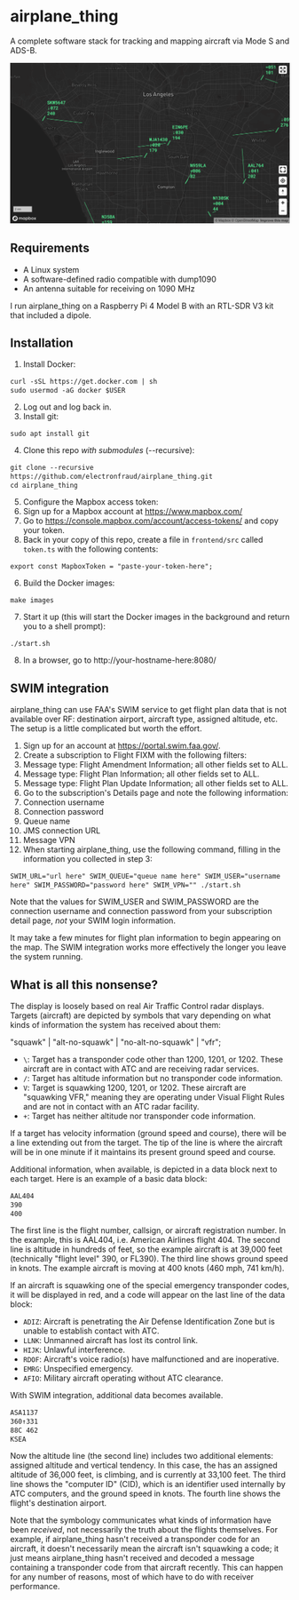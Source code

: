 # airplane_thing

A complete software stack for tracking and mapping aircraft via Mode S and ADS-B.

![Screenshot of airplane_thing tracking airplanes over Los Angeles](screenshot.png)

## Requirements

- A Linux system
- A software-defined radio compatible with dump1090
- An antenna suitable for receiving on 1090 MHz

I run airplane_thing on a Raspberry Pi 4 Model B with an RTL-SDR V3 kit that included a dipole.

## Installation

1. Install Docker:
```
curl -sSL https://get.docker.com | sh
sudo usermod -aG docker $USER
```
2. Log out and log back in.
3. Install git:
```
sudo apt install git
```
4. Clone this repo _with submodules_ (--recursive):
```
git clone --recursive https://github.com/electronfraud/airplane_thing.git
cd airplane_thing
```
5. Configure the Mapbox access token:
  1. Sign up for a Mapbox account at https://www.mapbox.com/
  2. Go to https://console.mapbox.com/account/access-tokens/ and copy your token.
  3. Back in your copy of this repo, create a file in `frontend/src` called `token.ts` with the following contents:
```
export const MapboxToken = "paste-your-token-here";
```
6. Build the Docker images:
```
make images
```
7. Start it up (this will start the Docker images in the background and return you to a shell prompt):
```
./start.sh
```
8. In a browser, go to http://your-hostname-here:8080/

## SWIM integration

airplane_thing can use FAA's SWIM service to get flight plan data that is not available over RF: destination airport,
aircraft type, assigned altitude, etc. The setup is a little complicated but worth the effort.

1. Sign up for an account at https://portal.swim.faa.gov/.
2. Create a subscription to Flight FIXM with the following filters:
  1. Message type: Flight Amendment Information; all other fields set to ALL.
  2. Message type: Flight Plan Information; all other fields set to ALL.
  3. Message type: Flight Plan Update Information; all other fields set to ALL.
3. Go to the subscription's Details page and note the following information:
  1. Connection username
  2. Connection password
  3. Queue name
  4. JMS connection URL
  5. Message VPN
4. When starting airplane_thing, use the following command, filling in the information you collected in step 3:
```
SWIM_URL="url here" SWIM_QUEUE="queue name here" SWIM_USER="username here" SWIM_PASSWORD="password here" SWIM_VPN="" ./start.sh
```

Note that the values for SWIM_USER and SWIM_PASSWORD are the connection username and connection password from your
subscription detail page, _not_ your SWIM login information.

It may take a few minutes for flight plan information to begin appearing on the map. The SWIM integration works more
effectively the longer you leave the system running.

## What is all this nonsense?

The display is loosely based on real Air Traffic Control radar displays. Targets (aircraft) are depicted by symbols
that vary depending on what kinds of information the system has received about them:

"squawk" | "alt-no-squawk" | "no-alt-no-squawk" | "vfr";
- `\`: Target has a transponder code other than 1200, 1201, or 1202. These aircraft are in contact with ATC and are
  receiving radar services.
- `/`: Target has altitude information but no transponder code information.
- `V`: Target is squawking 1200, 1201, or 1202. These aircraft are "squawking VFR," meaning they are operating
  under Visual Flight Rules and are not in contact with an ATC radar facility.
- `+`: Target has neither altitude nor transponder code information.

If a target has velocity information (ground speed and course), there will be a line extending out from the target. The
tip of the line is where the aircraft will be in one minute if it maintains its present ground speed and course.

Additional information, when available, is depicted in a data block next to each target. Here is an example of a
basic data block:

```
AAL404
390
400
```

The first line is the flight number, callsign, or aircraft registration number. In the example, this is AAL404, i.e.
American Airlines flight 404. The second line is altitude in hundreds of feet, so the example aircraft is at 39,000
feet (technically "flight level" 390, or FL390). The third line shows ground speed in knots. The example aircraft is
moving at 400 knots (460 mph, 741 km/h).

If an aircraft is squawking one of the special emergency transponder codes, it will be displayed in red, and a code
will appear on the last line of the data block:

- `ADIZ`: Aircraft is penetrating the Air Defense Identification Zone but is unable to establish contact with ATC.
- `LLNK`: Unmanned aircraft has lost its control link.
- `HIJK`: Unlawful interference.
- `RDOF`: Aircraft's voice radio(s) have malfunctioned and are inoperative.
- `EMRG`: Unspecified emergency.
- `AFIO`: Military aircraft operating without ATC clearance.

With SWIM integration, additional data becomes available.

```
ASA1137
360↑331
88C 462
KSEA
```

Now the altitude line (the second line) includes two additional elements: assigned altitude and vertical tendency. In
this case, the has an assigned altitude of 36,000 feet, is climbing, and is currently at 33,100 feet. The third line
shows the "computer ID" (CID), which is an identifier used internally by ATC computers, and the ground speed in knots.
The fourth line shows the flight's destination airport.

Note that the symbology communicates what kinds of information have been _received_, not necessarily the truth about
the flights themselves. For example, if airplane_thing hasn't received a transponder code for an aircraft, it doesn't
necessarily mean the aircraft isn't squawking a code; it just means airplane_thing hasn't received and decoded a
message containing a transponder code from that aircraft recently. This can happen for any number of reasons, most of
which have to do with receiver performance.
